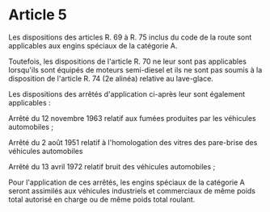 # Article 5

Les dispositions des articles R. 69 à R. 75 inclus du code de la route sont applicables aux engins spéciaux de la catégorie A.

Toutefois, les dispositions de l'article R. 70 ne leur sont pas applicables lorsqu'ils sont équipés de moteurs semi-diesel et ils ne sont pas soumis à la disposition de l'article R. 74 (2e alinéa) relative au lave-glace.

Les dispositions des arrêtés d'application ci-après leur sont également applicables :

Arrêté du 12 novembre 1963 relatif aux fumées produites par les véhicules automobiles ;

Arrêté du 2 août 1951 relatif à l'homologation des vitres des pare-brise des véhicules automobiles

Arrêté du 13 avril 1972 relatif bruit des véhicules automobiles ;

Pour l'application de ces arrêtés, les engins spéciaux de la catégorie A seront assimilés aux véhicules industriels et commerciaux de même poids total autorisé en charge ou de même poids total roulant.

